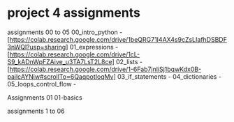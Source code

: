 

# project 4 assignments


assignments 00 to 05
00_intro_python - [https://colab.research.google.com/drive/1beQRG71I4AX4s9cZsLIafhDSBDF3nWQl?usp=sharing]
01_expressions - [https://colab.research.google.com/drive/1cL-S9_kADnWpFZAive_u3TA7LsT2L8ce] 
02_lists -  [https://colab.research.google.com/drive/1-6Fab7jnliSj1bqwKdx0B-pailcAYNiw#scrollTo=6QaqpotIoqMv]
03_if_statements -
04_dictionaries -
05_loops_control_flow -


Assignments 01
01-basics

assignments 1 to 06

